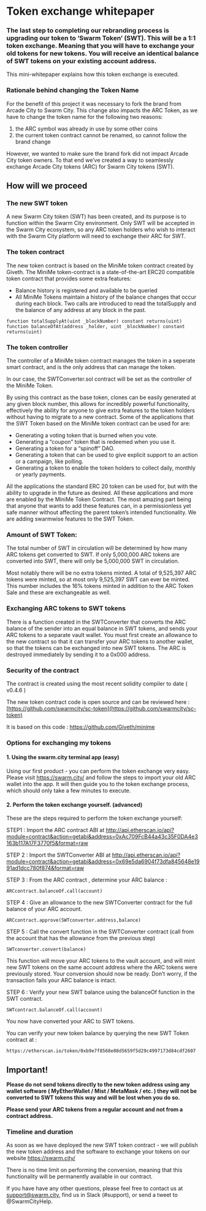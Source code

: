 ﻿# Token exchange whitepaper

### The last step to completing our rebranding process is upgrading our token to ‘Swarm Token’ (SWT). This will be a 1:1 token exchange. Meaning that you will have to exchange your old tokens for new tokens. You will receive an identical balance of SWT tokens on your existing account address.

This mini-whitepaper explains how this token exchange is executed.

### Rationale behind changing the Token Name

For the benefit of this project it was necessary to fork the brand from Arcade City to Swarm City. This change also impacts the ARC Token, as we have to change the token name for the following two reasons:

1. the ARC symbol was already in use by some other coins
2. the current token contract cannot be renamed, so cannot follow the brand change

However, we wanted to make sure the brand fork did not impact Arcade City token owners. To that end we’ve created a way to seamlessly exchange Arcade City tokens (ARC) for Swarm City tokens (SWT).

## How will we proceed
### The new SWT token

A new Swarm City token (SWT) has been created, and its purpose is to function within the Swarm City environment. Only SWT will be accepted in the Swarm City ecosystem, so any ARC token holders who wish to interact with the Swarm City platform will need to exchange their ARC for SWT.

### The token contract

The new token contract is based on the MiniMe token contract created by Giveth.
The MiniMe token-contract is a state-of-the-art ERC20 compatible token contract that provides some extra features:
- Balance history is registered and available to be queried
- All MiniMe Tokens maintain a history of the balance changes that occur during each block. Two calls are introduced to read the totalSupply and the balance of any address at any block in the past.

```
function totalSupplyAt(uint _blockNumber) constant returns(uint)
function balanceOfAt(address _holder, uint _blockNumber) constant returns(uint)
```

### The token controller
The controller of a MiniMe token contract manages the token in a seperate smart contract, and is the only address that can manage the token.

In our case, the SWTConverter.sol contract will be set as the controller of the MiniMe Token.

By using this contract as the base token, clones can be easily generated at any given block number, this allows for incredibly powerful functionality, effectively the ability for anyone to give extra features to the token holders without having to migrate to a new contract. Some of the applications that the SWT Token based on the MiniMe token contract can be used for are:

- Generating a voting token that is burned when you vote.
- Generating a “coupon” token that is redeemed when you use it.
- Generating a token for a “spinoff” DAO.
- Generating a token that can be used to give explicit support to an action or a campaign, like polling.
- Generating a token to enable the token holders to collect daily, monthly or yearly payments.

All the applications the standard ERC 20 token can be used for, but with the ability to upgrade in the future as desired.
All these applications and more are enabled by the MiniMe Token Contract. The most amazing part being that anyone that wants to add these features can, in a permissionless yet safe manner without affecting the parent token’s intended functionality. We are adding swarmwise features to the SWT Token.

### Amount of SWT Token:
The total number of SWT in circulation will be determined by how many ARC tokens get converted to SWT. If only 5,000,000 ARC tokens are converted into SWT, there will only be 5,000,000 SWT in circulation.

Most notably there will be no extra tokens minted. A total of 9,525,397 ARC tokens were minted, so at most only 9,525,397 SWT can ever be minted. This number includes the 16% tokens minted in addition to the ARC Token Sale and these are exchangeable as well.

### Exchanging ARC tokens to SWT tokens
There is a function created in the SWTConverter that converts the ARC balance of the sender into an equal balance in SWT tokens, and sends your ARC tokens to a separate vault wallet. You must first create an allowance to the new contract so that it can transfer your ARC tokens to another wallet, so that the tokens can be exchanged into new SWT tokens.
The ARC is destroyed immediately by sending it to a 0x000 address.

### Security of the contract

The contract is created using the most recent solidity compiler to date ( v0.4.6 )

The new token contract code is open source and can be reviewed here :
[https://github.com/swarmcity/sc-token](https://github.com/swarmcity/sc-token)

It is based on this code :
https://github.com/Giveth/minime

### Options for exchanging my tokens
#### 1. Using the swarm.city terminal app (easy)
Using our first product - you can perform the token exchange very easy.
Please visit https://swarm.city/ and follow the steps to import your old ARC wallet into the app. It will then guide you to the token exchange process, which should only take a few minutes to execute.

#### 2. Perform the token exchange yourself. (advanced)

These are the steps required to perform the token exchange yourself:

STEP1 : Import the ARC contract ABI at
http://api.etherscan.io/api?module=contract&action=getabi&address=0xAc709FcB44a43c35F0DA4e3163b117A17F3770f5&format=raw

STEP 2 : Import the SWTConverter ABI at
http://api.etherscan.io/api?module=contract&action=getabi&address=0x69e5da6904f73dfa845648e1991ad1dcc780f874&format=raw

STEP 3 : From the ARC contract , determine your ARC balance :

```
ARCcontract.balanceOf.call(account)
```

STEP 4 : Give an allowance to the new SWTConverter contract for the full balance of your ARC account.
```
ARCcontract.approve(SWTconverter.address,balance)
```

STEP 5 : Call the convert function in the SWTConverter contract (call from the account that has the allowance from the previous step)
```
SWTconverter.convert(balance)
```
This function will move your ARC tokens to the vault account, and will mint new SWT tokens on the same account address where the ARC tokens were previously stored.
Your conversion should now be ready.
Don’t worry, if the transaction fails your ARC balance is intact.

STEP 6 : Verify your new SWT balance using the balanceOf function in the SWT contract.
```
SWTcontract.balanceOf.call(account)
```

You now have converted your ARC to SWT tokens.

You can verify your new token balance by querying the new SWT Token contract at :

```
https://etherscan.io/token/0xb9e7f8568e08d5659f5d29c4997173d84cdf2607
```

## Important!
**Please do not send tokens directly to the new token address using any wallet software ( MyEtherWallet / Mist / MetaMask / etc. ) they will not be converted to SWT tokens this way and will be lost when you do so.**

**Please send your ARC tokens from a regular account and not from a contract address.**


### Timeline and duration

As soon as we have deployed the new SWT token contract - we will publish the new token address and the software to exchange your tokens on our website https://swarm.city/

There is no time limit on performing the conversion, meaning that this functionality will be permanently available in our contract.

If you have have any other questions, please feel free to contact us at support@swarm.city, find us in Slack (#support), or send a tweet to @SwarmCityHelp.
